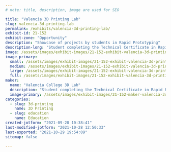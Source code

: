 ```yaml
---
# note: title, description, image are used for SEO

title: "Valencia 3D Printing Lab"
slug: valencia-3d-printing-lab
permalink: /exhibits/valencia-3d-printing-lab/
exhibit-id: 21-152
exhibit-zone: "Opportunity"
description: "Showcase of projects by students in Rapid Prototyping"
description-long: "Student completing the Technical Certificate in Rapid Prototyping showcase their projects printed on a variety of 3D printers in our West Campus lab."
image: /assets/images/exhibit-images/21-152-exhibit-valencia-3d-printing-lab-z-valencia-maker-faire-2019-large.jpg
image-primary: 
  small: /assets/images/exhibit-images/21-152-exhibit-valencia-3d-printing-lab-z-valencia-maker-faire-2019-small.jpg
  medium: /assets/images/exhibit-images/21-152-exhibit-valencia-3d-printing-lab-z-valencia-maker-faire-2019-medium.jpg
  large: /assets/images/exhibit-images/21-152-exhibit-valencia-3d-printing-lab-z-valencia-maker-faire-2019-large.jpg
  full: /assets/images/exhibit-images/21-152-exhibit-valencia-3d-printing-lab-z-valencia-maker-faire-2019-full.jpg
maker: 
  name: "Valencia College 3D Lab"
  description: "Student completing the Technical Certificate in Rapid Prototyping showcase their projects printed on a variety of 3D printers in our West Campus lab."
  image-primary: /assets/images/exhibit-images/21-152-maker-valencia-3d-printing-lab-vc-logo-uncoated-4c-sm-medium.jpg
categories: 
  - slug: 3d-printing
    name: 3D Printing
  - slug: education
    name: Education
created-jotform: "2021-09-28 10:38:41"
last-modified-jotform: "2021-10-28 12:50:33"
last-exported: "2021-10-29 19:54:09"
sitemap: false

---
```

